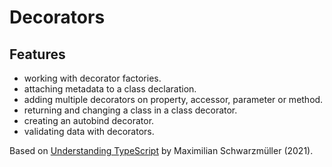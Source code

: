 # Decorators

## Features

- working with decorator factories.
- attaching metadata to a class declaration.
- adding multiple decorators on property, accessor, parameter or method.
- returning and changing a class in a class decorator.
- creating an autobind decorator.
- validating data with decorators.

Based on [Understanding TypeScript](https://www.udemy.com/course/understanding-typescript/) by Maximilian Schwarzmüller (2021).
